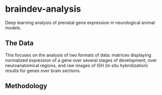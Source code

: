 # braindev-analysis
Deep learning analysis of prenatal gene expression in neurological animal models.
## The Data
This focuses on the analysis of two formats of data: matrices displaying normalized expression of a gene over several stages of development, over neuroanatomical regions, and raw images of ISH (in situ hybridization) results for genes over brain sections. 
## Methodology
